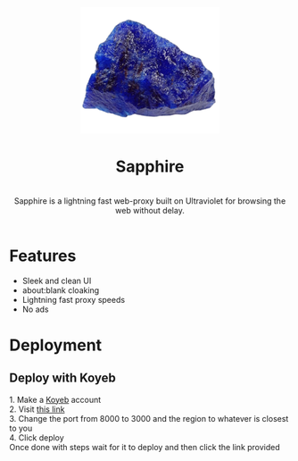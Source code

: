 <div align="center">
<img src="/public/img/logo.png" style="width: 250px;"/>
<h1>Sapphire</h1>
<br/>
Sapphire is a lightning fast web-proxy built on Ultraviolet for browsing the web without delay.
  <br/>
  <br/>
</div>
<h1>Features</h1>
<ul>
<li>Sleek and clean UI</li>
<li>about:blank cloaking</li>
<li>Lightning fast proxy speeds</li>
<li>No ads</li>
</ul>
<h1>Deployment</h1>
<h2>Deploy with Koyeb</h2>
1. Make a <a href="https://www.koyeb.com/">Koyeb</a> account
<br>
2. Visit <a href="https://app.koyeb.com/apps/deploy?type=git&repository=github.com/cactusflips2020/Sapphire">this link</a>
<br>
3. Change the port from 8000 to 3000 and the region to whatever is closest to you
<br>
4. Click deploy
<br>
Once done with steps wait for it to deploy and then click the link provided
